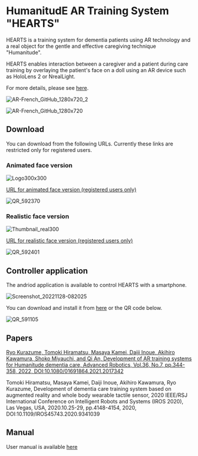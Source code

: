 # HumanitudE AR Training System "HEARTS"

HEARTS is a training system for dementia patients using AR technology and a real object for the gentle and effective caregiving technique "Humanitude".

HEARTS enables interaction between a caregiver and a patient during care training by overlaying the patient's face on a doll using an AR device such as HoloLens 2 or NrealLight. 

For more details, please see [here](https://robotics.ait.kyushu-u.ac.jp/en/archives/research/care).

![AR-French_GitHub_1280x720_2](https://user-images.githubusercontent.com/9605301/204180448-e3231fe4-0e66-4d7d-8331-ff49840db125.png)

![AR-French_GitHub_1280x720](https://user-images.githubusercontent.com/9605301/204180650-bd0357b9-8eaa-453c-b879-4afaf15c86a3.png)

## Download
You can download from the following URLs.
Currently these links are restricted only for registered users.
<!--
[URL for animated face version](https://www.microsoft.com/store/apps/9NFZ609S2JW2)
![QR_570075 (1)](https://user-images.githubusercontent.com/9605301/204165332-efe682ce-5631-4044-bd98-e6ec1c5b3141.png)
-->

### Animated face version
![Logo300x300](https://user-images.githubusercontent.com/9605301/204179616-f3b4b5fe-b17a-4da4-9fe6-1f9883de869c.png)

[URL for animated face version (registered users only)](https://www.microsoft.com/store/r/9NFZ609S2JW2)

![QR_592370](https://user-images.githubusercontent.com/9605301/204165923-2aa24d99-bde2-4ac9-85d9-25add54bb60e.png)

<!--
[URL for realistic face version](https://www.microsoft.com/store/apps/9PN6M3RR7SRT)
![QR_569171 (1)](https://user-images.githubusercontent.com/9605301/204165339-43d46ee9-c1d1-4344-99ba-9381ac4161e4.png)
-->

### Realistic face version

![Thumbnail_real300](https://user-images.githubusercontent.com/9605301/204179658-c24ac404-d072-4675-a5b3-59643b3fea5c.png)

[URL for realistic face version (registered users only)](https://www.microsoft.com/store/r/9PN6M3RR7SRT)

![QR_592401](https://user-images.githubusercontent.com/9605301/204165933-a86c711c-3e6b-46df-9ec7-65a5f25ae792.png)


## Controller application
The andriod application is available to control HEARTS with a smartphone.

![Screenshot_20221128-082025](https://user-images.githubusercontent.com/9605301/204165250-f8958f2d-161b-4b99-9534-116e89e25afc.png)

You can download and install it from [here](https://drive.google.com/file/d/1d01UCizBCGMVsgRE0b9ZFohCpLDGCvcX/view?usp=sharing) or the QR code below.

![QR_591105](https://user-images.githubusercontent.com/9605301/204165114-a1977753-8fab-4f0b-93de-4b295161681b.png)

## Papers
[Ryo Kurazume, Tomoki Hiramatsu, Masaya Kamei, Daiji Inoue, Akihiro Kawamura, Shoko Miyauchi, and Qi An, Development of AR training systems for Humanitude dementia care, Advanced Robotics, Vol.36, No.7, pp.344-358, 2022, DOI:10.1080/01691864.2021.2017342](https://doi.org/10.1080/01691864.2021.2017342)


Tomoki Hiramatsu, Masaya Kamei, Daiji Inoue, Akihiro Kawamura, Ryo Kurazume, Development of dementia care training system based on augmented reality and whole body wearable tactile sensor, 2020 IEEE/RSJ International Conference on Intelligent Robots and Systems (IROS 2020), Las Vegas, USA, 2020.10.25-29, pp.4148-4154, 2020, DOI:10.1109/IROS45743.2020.9341039

## Manual
User manual is available [here](https://github.com/Kurazume/HEARTS/blob/main/HEARTS%203%20Manual.pdf)

